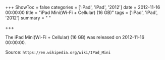 +++
ShowToc = false
categories = ['iPad', 'iPad', '2012']
date = 2012-11-16 00:00:00
title = "iPad Mini(Wi-Fi + Cellular) (16 GB)"
tags = ['iPad', 'iPad', '2012']
summary = " "

+++

The iPad Mini(Wi-Fi + Cellular) (16 GB) was released on 2012-11-16 00:00:00.

Source: `https://en.wikipedia.org/wiki/IPad_Mini`



